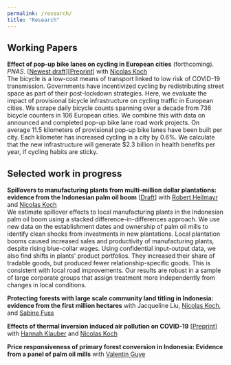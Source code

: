 ```yaml
---
permalink: /research/
title: "Research"
---
```


## Working Papers
**Effect of pop-up bike lanes on cycling in European cities** (forthcoming). *PNAS*. \[[Newest draft](https://smkraus.github.io/files/kk_popup-bikelanes.pdf)\]\[[Preprint](https://arxiv.org/abs/2008.05883)\] with [Nicolas Koch](https://www.mcc-berlin.net/en/about/team/koch-nicolas.html)<br>
The bicycle is a low-cost means of transport linked to low risk of COVID-19 transmission. Governments have incentivized cycling by redistributing street space as part of their post-lockdown strategies. Here, we evaluate the impact of provisional bicycle infrastructure on cycling traffic in European cities. We scrape daily bicycle counts spanning over a decade from 736 bicycle counters in 106 European cities. We combine this with data on announced and completed pop-up bike lane road work projects. On average 11.5 kilometers of provisional pop-up bike lanes have been built per city. Each kilometer has increased cycling in a city by 0.6%. We calculate that the new infrastructure will generate $2.3 billion in health benefits per year, if cycling habits are sticky.

## Selected work in progress

**Spillovers to manufacturing plants from multi-million dollar plantations: evidence from the Indonesian palm oil boom** \[[Draft](https://smkraus.github.io/files/KHK_palm_oil_spillovers_manufacturing.pdf)\] with [Robert Heilmayr](http://conservation-econ.com/) and [Nicolas Koch](https://www.mcc-berlin.net/en/about/team/koch-nicolas.html)<br>We estimate spillover effects to local manufacturing plants in the Indonesian palm oil boom using a stacked difference-in-differences approach. We use new data on the establishment dates and ownership of palm oil mills to identify clean shocks from investments in new plantations. Local plantation booms caused increased sales and productivity of manufacturing plants, despite rising blue-collar wages. Using confidential input-output data, we also find shifts in plants' product portfolios. They increased their share of tradable goods, but produced fewer relationship-specific goods. This is consistent with local road improvements. Our results are robust in a sample of large corporate groups that assign treatment more independently from changes in local conditions.

**Protecting forests with large scale community land titling in Indonesia: evidence from the first million hectares** with Jacqueline Liu, [Nicolas Koch](https://www.mcc-berlin.net/en/about/team/koch-nicolas.html), and [Sabine Fuss](https://www.mcc-berlin.net/en/about/team/fuss-sabine.html)

**Effects of thermal inversion induced air pollution on COVID-19** \[[Preprint](https://arxiv.org/abs/2011.11127)\] with [Hannah Klauber](https://www.mcc-berlin.net/en/about/team/klauber-hannah.html) and [Nicolas Koch](https://www.mcc-berlin.net/en/about/team/koch-nicolas.html)

**Price responsiveness of primary forest conversion in Indonesia: Evidence from a panel of palm oil mills** with [Valentin Guye](https://www.mcc-berlin.net/en/about/team/guye-valentiin.html)
